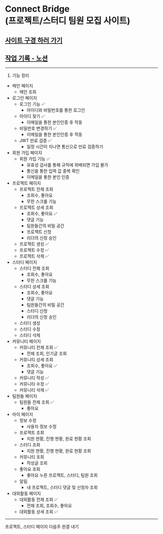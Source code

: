 Connect Bridge <br/>
(프로젝트/스터디 팀원 모집 사이트)
===

## [사이트 구경 하러 가기](https://cnbridge.netlify.app/)

## [작업 기록 - 노션](https://troubled-prawn-c1f.notion.site/64a3041d0be84bc790aad88598ccfe66)

---

1. 기능 정리

- 메인 페이지
  - 메인 조회
- 로그인 페이지
  - 로그인 기능 ✅
    - 아이디와 비밀번호를 통한 로그인
  - 아이디 찾기 ✅
    - 이메일을 통한 본인인증 후 작동
  - 비밀번호 변경하기 ✅
    - 이메일을 통한 본인인증 후 작동
  - JWT 만료 검증 ✅
    - 일정 시간이 지나면 통신으로 만료 검증하기
- 회원 가입 페이지
  - 회원 가입 기능 ✅
    - 유효성 검사를 통해 규칙에 위배되면 가입 불가
    - 통신을 통한 입력 값 중복 확인
    - 이메일을 통한 본인 인증
- 프로젝트 페이지
  - 프로젝트 전체 조회
    - 조회수, 좋아요
    - 무한 스크롤 기능
  - 프로젝트 상세 조회
    - 조회수, 좋아요 ✅
    - 댓글 기능
    - 팀원들간의 비밀 공간
    - 프로젝트 신청
    - 리더의 신청 승인
  - 프로젝트 생성 ✅
  - 프로젝트 수정 ✅
  - 프로젝트 삭제 ✅
- 스터디 페이지
  - 스터디 전체 조회
    - 조회수, 좋아요
    - 무한 스크롤 기능
  - 스터디 상세 조회
    - 조회수, 좋아요
    - 댓글 기능
    - 팀원들간의 비밀 공간
    - 스터디 신청
    - 리더의 신청 승인
  - 스터디 생성
  - 스터디 수정
  - 스터디 삭제
- 커뮤니티 페이지
  - 커뮤니티 전체 조회 ✅
    - 전체 조회, 인기글 조회
  - 커뮤니티 상세 조회
    - 조회수, 좋아요 ✅
    - 댓글 기능
  - 커뮤니티 작성 ✅
  - 커뮤니티 수정 ✅
  - 커뮤니티 삭제 ✅
- 팀원들 페이지
  - 팀원들 전체 조회 ✅
    - 좋아요
- 마이 페이지
  - 정보 수정
    - 사용자 정보 수정
  - 프로젝트 조회
    - 지원 현황, 진행 현황, 완료 현황 조회
  - 스터디 조회
    - 지원 현황, 진행 현황, 완료 현황 조회
  - 커뮤니티 조회
    - 작성글 조회
  - 좋아요 조회
    - 좋아요 누른 프로젝트, 스터디, 팀원 조회
  - 알림
    - 내 프로젝트, 스터디 댓글 및 신청자 조회
- 대외활동 페이지
  - 대외활동 전체 조회 ✅
    - 전체 조회, 조회수, 좋아요
  - 대외활동 상세 조회 ✅

---

프로젝트, 스터디 페이지 다음주 완결 내기
